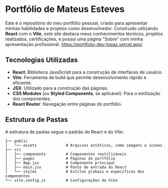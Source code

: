 # Portfólio de Mateus Esteves
Este é o repositório do meu portfólio pessoal, criado para apresentar minhas habilidades e projetos como desenvolvedor. Construído utilizando **React** com o **Vite**, este site destaca meus conhecimentos técnicos, projetos realizados, certificações, e possui uma página "Sobre" com minha apresentação profissional.
https://portifolio-dev-topaz.vercel.app/

## Tecnologias Utilizadas

- **React**: Biblioteca JavaScript para a construção de interfaces de usuário.
- **Vite**: Ferramenta de build que permite desenvolvimento rápido e eficiente.
- **JSX**: Utilizado para a construção das páginas.
- **CSS Modules** (ou **Styled Components**, se aplicável): Para o estilização dos componentes.
- **React Router**: Navegação entre páginas do portfólio.

## Estrutura de Pastas

A estrutura de pastas segue o padrão do React e do Vite:

```plaintext
├── public
│   └── assets             # Arquivos estáticos, como imagens e ícones
├── src
│   ├── components         # Componentes reutilizáveis
│   ├── pages              # Páginas do portfólio
│   ├── App.jsx            # Componente principal
│   ├── main.jsx           # Ponto de entrada do React
│   └── styles             # Estilos globais e específicos dos componentes
└── vite.config.js         # Configurações do Vite
